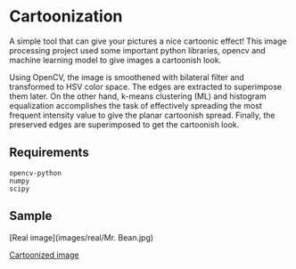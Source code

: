 # Cartoonization

A simple tool that can give your pictures a nice cartoonic effect!
This image processing project used some important python libraries, opencv and machine learning model to give images a cartoonish look.

Using OpenCV, the image is smoothened with bilateral filter and transformed to HSV color space. The edges are extracted to superimpose them later. On the other hand, k-means clustering (ML) and histogram equalization accomplishes the task of effectively spreading the most frequent intensity value to give the planar cartoonish spread. Finally, the preserved edges are superimposed to get the cartoonish look.  

## Requirements
```
opencv-python
numpy
scipy
```

## Sample

[Real image](images/real/Mr. Bean.jpg)

[Cartoonized image](images/cartoonized/Mr.Bean.jpg)